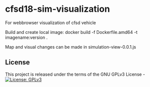 # cfsd18-sim-visualization
For webbrowser visualization of cfsd vehicle

Build and create local image:
docker build -f Dockerfile.amd64 -t imagename:version .

Map and visual changes can be made in simulation-view-0.0.1.js 

## License
This project is released under the terms of the GNU GPLv3 License - [![License: GPLv3](https://img.shields.io/badge/license-GPL--3-blue.svg
)](https://www.gnu.org/licenses/gpl-3.0.txt)

